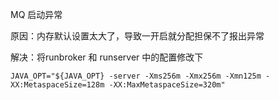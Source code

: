 MQ 启动异常

原因：内存默认设置太大了，导致一开启就分配担保不了报出异常

解决：将runbroker 和 runserver 中的配置修改下

```
JAVA_OPT="${JAVA_OPT} -server -Xms256m -Xmx256m -Xmn125m -XX:MetaspaceSize=128m -XX:MaxMetaspaceSize=320m"
```

